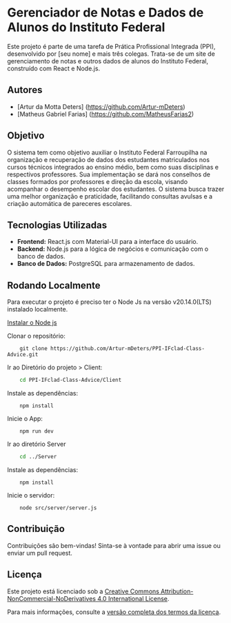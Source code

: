 # Gerenciador de Notas e Dados de Alunos do Instituto Federal

Este projeto é parte de uma tarefa de Prática Profissional Integrada (PPI), desenvolvido por [seu nome] e mais três colegas. Trata-se de um site de gerenciamento de notas e outros dados de alunos do Instituto Federal, construído com React e Node.js.

## Autores

- [Artur da Motta Deters] (https://github.com/Artur-mDeters)
- [Matheus Gabriel Farias] (https://github.com/MatheusFarias2)

## Objetivo

O sistema tem como objetivo auxiliar o Instituto Federal Farroupilha na organização e recuperação de dados dos estudantes matriculados nos cursos técnicos integrados ao ensino médio, bem como suas disciplinas e respectivos professores. Sua implementação se dará nos conselhos de classes formados por professores e direção da escola, visando acompanhar o desempenho escolar dos estudantes. O sistema busca trazer uma melhor organização e praticidade, facilitando consultas avulsas e a criação automática de pareceres escolares.

## Tecnologias Utilizadas

- **Frontend:** React.js com Material-UI para a interface do usuário.
- **Backend:** Node.js para a lógica de negócios e comunicação com o banco de dados.
- **Banco de Dados:** PostgreSQL para armazenamento de dados.

## Rodando Localmente

Para executar o projeto é preciso ter o Node Js na versão v20.14.0(LTS) instalado localmente.

[Instalar o Node js](https://nodejs.org/en/download/package-manager)

Clonar o repositório:

```git
    git clone https://github.com/Artur-mDeters/PPI-IFclad-Class-Advice.git
``` 

Ir ao Diretório do projeto > Client:

```bash
    cd PPI-IFclad-Class-Advice/Client
```

Instale as dependências: 

```node 
    npm install
```

Inicie o App: 

```node
    npm run dev
```

Ir ao diretório Server

```bash 
    cd ../Server
```

Instale as dependências: 

```node
    npm install
```

Inicie o servidor: 

```node 
    node src/server/server.js
```


## Contribuição

Contribuições são bem-vindas! Sinta-se à vontade para abrir uma issue ou enviar um pull request.

## Licença

Este projeto está licenciado sob a [Creative Commons Attribution-NonCommercial-NoDerivatives 4.0 International License](https://creativecommons.org/licenses/by-nc-nd/4.0/).

Para mais informações, consulte a [versão completa dos termos da licença](https://creativecommons.org/licenses/by-nc-nd/4.0/legalcode).
